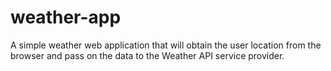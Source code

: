 # weather-app

A simple weather web application that will obtain the user location from the browser and pass on the data to the Weather API service provider.
